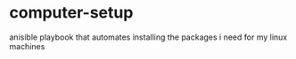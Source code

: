 # computer-setup
anisible playbook that automates installing the packages i need for my linux machines 
